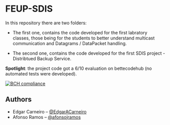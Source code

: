 # FEUP-SDIS

In this repository there are two folders:

 * The first one, contains the code developed for the first labratory classes, those being for the students to better understand multicast communication and Datagrams / DataPacket handling.
 
* The second one, contains the code developed for the first SDIS project - Distribtued Backup Service.

__Spotlight__: the project code got a 6/10 evaluation on bettecodehub (no automated tests were developed).

[![BCH compliance](https://bettercodehub.com/edge/badge/EdgarACarneiro/feup-sdis-first-project?branch=master&token=73af2f9e4040616bd03783488961507e9db45aa7)](https://bettercodehub.com/)

## Authors
* Edgar Carneiro – [@EdgarACarneiro](https://github.com/EdgarACarneiro)
* Afonso Ramos – [@afonsojramos](https://github.com/afonsojramos)
